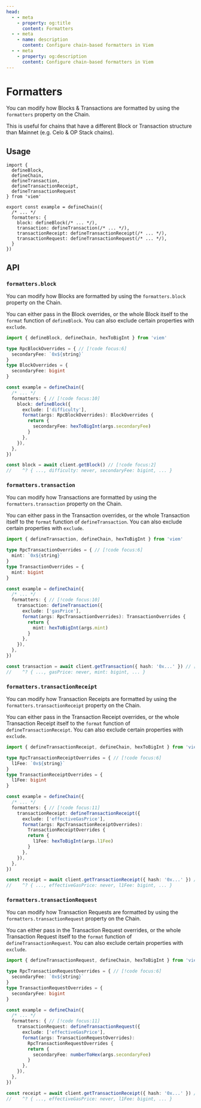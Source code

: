 ```yaml
---
head:
  - - meta
    - property: og:title
      content: Formatters
  - - meta
    - name: description
      content: Configure chain-based formatters in Viem
  - - meta
    - property: og:description
      content: Configure chain-based formatters in Viem
---
```


# Formatters

You can modify how Blocks & Transactions are formatted by using the `formatters` property on the Chain.

This is useful for chains that have a different Block or Transaction structure than Mainnet (e.g. Celo & OP Stack chains).

## Usage

```tsx
import { 
  defineBlock,
  defineChain,
  defineTransaction, 
  defineTransactionReceipt, 
  defineTransactionRequest 
} from 'viem' 

export const example = defineChain({
  /* ... */
  formatters: { 
    block: defineBlock(/* ... */),
    transaction: defineTransaction(/* ... */),
    transactionReceipt: defineTransactionReceipt(/* ... */),
    transactionRequest: defineTransactionRequest(/* ... */),
  } 
})
```

## API

### `formatters.block`

You can modify how Blocks are formatted by using the `formatters.block` property on the Chain.

You can either pass in the Block overrides, or the whole Block itself to the `format` function of `defineBlock`. You can also exclude certain properties with `exclude`.

```ts
import { defineBlock, defineChain, hexToBigInt } from 'viem'

type RpcBlockOverrides = { // [!code focus:6]
  secondaryFee: `0x${string}`
}
type BlockOverrides = {
  secondaryFee: bigint
}

const example = defineChain({
  /* ... */
  formatters: { // [!code focus:10]
    block: defineBlock({
      exclude: ['difficulty'],
      format(args: RpcBlockOverrides): BlockOverrides {
        return {
          secondaryFee: hexToBigInt(args.secondaryFee)
        }
      },
    }),
  },
})

const block = await client.getBlock() // [!code focus:2]
//    ^? { ..., difficulty: never, secondaryFee: bigint, ... }
```

### `formatters.transaction`

You can modify how Transactions are formatted by using the `formatters.transaction` property on the Chain.

You can either pass in the Transaction overrides, or the whole Transaction itself to the `format` function of `defineTransaction`. You can also exclude certain properties with `exclude`.

```ts
import { defineTransaction, defineChain, hexToBigInt } from 'viem'

type RpcTransactionOverrides = { // [!code focus:6]
  mint: `0x${string}`
}
type TransactionOverrides = {
  mint: bigint
}

const example = defineChain({
  /* ... */
  formatters: { // [!code focus:10]
    transaction: defineTransaction({
      exclude: ['gasPrice'],
      format(args: RpcTransactionOverrides): TransactionOverrides {
        return {
          mint: hexToBigInt(args.mint)
        }
      },
    }),
  },
})

const transaction = await client.getTransaction({ hash: '0x...' }) // [!code focus:2]
//    ^? { ..., gasPrice: never, mint: bigint, ... }
```

### `formatters.transactionReceipt`

You can modify how Transaction Receipts are formatted by using the `formatters.transactionReceipt` property on the Chain.

You can either pass in the Transaction Receipt overrides, or the whole Transaction Receipt itself to the `format` function of `defineTransactionReceipt`. You can also exclude certain properties with `exclude`.

```ts
import { defineTransactionReceipt, defineChain, hexToBigInt } from 'viem'

type RpcTransactionReceiptOverrides = { // [!code focus:6]
  l1Fee: `0x${string}`
}
type TransactionReceiptOverrides = {
  l1Fee: bigint
}

const example = defineChain({
  /* ... */
  formatters: { // [!code focus:11]
    transactionReceipt: defineTransactionReceipt({
      exclude: ['effectiveGasPrice'],
      format(args: RpcTransactionReceiptOverrides): 
        TransactionReceiptOverrides {
        return {
          l1Fee: hexToBigInt(args.l1Fee)
        }
      },
    }),
  },
})

const receipt = await client.getTransactionReceipt({ hash: '0x...' }) // [!code focus:2]
//    ^? { ..., effectiveGasPrice: never, l1Fee: bigint, ... }
```

### `formatters.transactionRequest`

You can modify how Transaction Requests are formatted by using the `formatters.transactionRequest` property on the Chain.

You can either pass in the Transaction Request overrides, or the whole Transaction Request itself to the `format` function of `defineTransactionRequest`. You can also exclude certain properties with `exclude`.

```ts
import { defineTransactionRequest, defineChain, hexToBigInt } from 'viem'

type RpcTransactionRequestOverrides = { // [!code focus:6]
  secondaryFee: `0x${string}`
}
type TransactionRequestOverrides = {
  secondaryFee: bigint
}

const example = defineChain({
  /* ... */
  formatters: { // [!code focus:11]
    transactionRequest: defineTransactionRequest({
      exclude: ['effectiveGasPrice'],
      format(args: TransactionRequestOverrides): 
        RpcTransactionRequestOverrides {
        return {
          secondaryFee: numberToHex(args.secondaryFee)
        }
      },
    }),
  },
})

const receipt = await client.getTransactionReceipt({ hash: '0x...' }) // [!code focus:2]
//    ^? { ..., effectiveGasPrice: never, l1Fee: bigint, ... }
```
